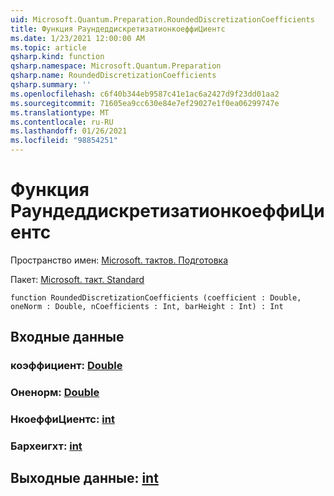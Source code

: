 ```yaml
---
uid: Microsoft.Quantum.Preparation.RoundedDiscretizationCoefficients
title: Функция РаундеддискретизатионкоеффиЦиентс
ms.date: 1/23/2021 12:00:00 AM
ms.topic: article
qsharp.kind: function
qsharp.namespace: Microsoft.Quantum.Preparation
qsharp.name: RoundedDiscretizationCoefficients
qsharp.summary: ''
ms.openlocfilehash: c6f40b344eb9587c41e1ac6a2427d9f23dd01aa2
ms.sourcegitcommit: 71605ea9cc630e84e7ef29027e1f0ea06299747e
ms.translationtype: MT
ms.contentlocale: ru-RU
ms.lasthandoff: 01/26/2021
ms.locfileid: "98854251"
---
```

# <a name="roundeddiscretizationcoefficients-function"></a>Функция РаундеддискретизатионкоеффиЦиентс

Пространство имен: [Microsoft. тактов. Подготовка](xref:Microsoft.Quantum.Preparation)

Пакет: [Microsoft. такт. Standard](https://nuget.org/packages/Microsoft.Quantum.Standard)




```qsharp
function RoundedDiscretizationCoefficients (coefficient : Double, oneNorm : Double, nCoefficients : Int, barHeight : Int) : Int
```


## <a name="input"></a>Входные данные

### <a name="coefficient--double"></a>коэффициент: [Double](xref:microsoft.quantum.lang-ref.double)




### <a name="onenorm--double"></a>Оненорм: [Double](xref:microsoft.quantum.lang-ref.double)




### <a name="ncoefficients--int"></a>НкоеффиЦиентс: [int](xref:microsoft.quantum.lang-ref.int)




### <a name="barheight--int"></a>Бархеигхт: [int](xref:microsoft.quantum.lang-ref.int)





## <a name="output--int"></a>Выходные данные: [int](xref:microsoft.quantum.lang-ref.int)

